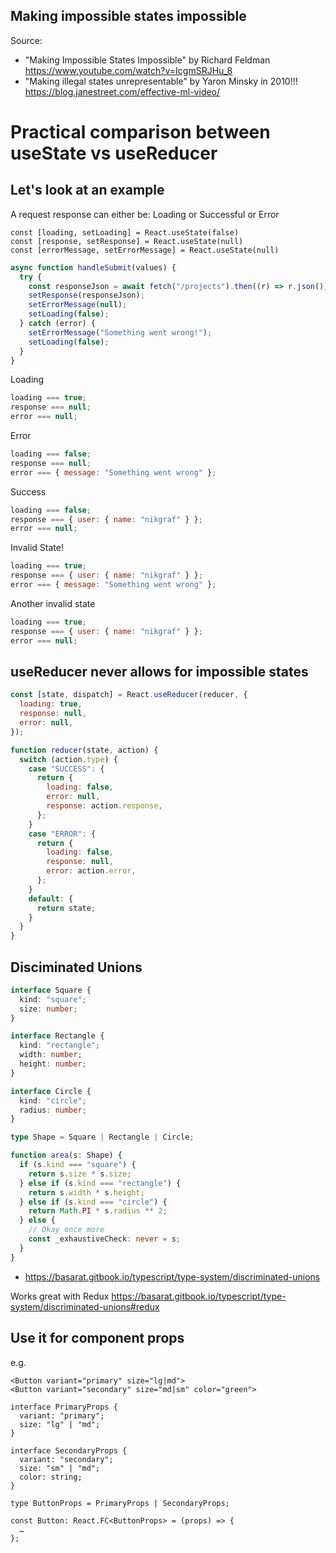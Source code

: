 ## Making impossible states impossible

Source:

- "Making Impossible States Impossible" by Richard Feldman https://www.youtube.com/watch?v=IcgmSRJHu_8
- "Making illegal states unrepresentable" by Yaron Minsky in 2010!!! https://blog.janestreet.com/effective-ml-video/

# Practical comparison between useState vs useReducer

## Let's look at an example

A request response can either be: Loading or Successful or Error

```
const [loading, setLoading] = React.useState(false)
const [response, setResponse] = React.useState(null)
const [errorMessage, setErrorMessage] = React.useState(null)
```

```js
async function handleSubmit(values) {
  try {
    const responseJson = await fetch("/projects").then((r) => r.json());
    setResponse(responseJson);
    setErrorMessage(null);
    setLoading(false);
  } catch (error) {
    setErrorMessage("Something went wrong!");
    setLoading(false);
  }
}
```

Loading

```js
loading === true;
response === null;
error === null;
```

Error

```js
loading === false;
response === null;
error === { message: "Something went wrong" };
```

Success

```js
loading === false;
response === { user: { name: "nikgraf" } };
error === null;
```

Invalid State!

```js
loading === true;
response === { user: { name: "nikgraf" } };
error === { message: "Something went wrong" };
```

Another invalid state

```js
loading === true;
response === { user: { name: "nikgraf" } };
error === null;
```

## useReducer never allows for impossible states

```js
const [state, dispatch] = React.useReducer(reducer, {
  loading: true,
  response: null,
  error: null,
});

function reducer(state, action) {
  switch (action.type) {
    case "SUCCESS": {
      return {
        loading: false,
        error: null,
        response: action.response,
      };
    }
    case "ERROR": {
      return {
        loading: false,
        response: null,
        error: action.error,
      };
    }
    default: {
      return state;
    }
  }
}
```

## Disciminated Unions

```ts
interface Square {
  kind: "square";
  size: number;
}

interface Rectangle {
  kind: "rectangle";
  width: number;
  height: number;
}

interface Circle {
  kind: "circle";
  radius: number;
}

type Shape = Square | Rectangle | Circle;

function area(s: Shape) {
  if (s.kind === "square") {
    return s.size * s.size;
  } else if (s.kind === "rectangle") {
    return s.width * s.height;
  } else if (s.kind === "circle") {
    return Math.PI * s.radius ** 2;
  } else {
    // Okay once more
    const _exhaustiveCheck: never = s;
  }
}
```

- https://basarat.gitbook.io/typescript/type-system/discriminated-unions

Works great with Redux https://basarat.gitbook.io/typescript/type-system/discriminated-unions#redux

## Use it for component props

e.g.

```tsx
<Button variant="primary" size="lg|md">
<Button variant="secondary" size="md|sm" color="green">
```

```tsx
interface PrimaryProps {
  variant: "primary";
  size: "lg" | "md";
}

interface SecondaryProps {
  variant: "secondary";
  size: "sm" | "md";
  color: string;
}

type ButtonProps = PrimaryProps | SecondaryProps;

const Button: React.FC<ButtonProps> = (props) => {
  …
};
```

